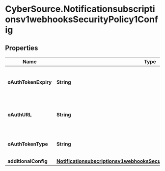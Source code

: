 # CyberSource.Notificationsubscriptionsv1webhooksSecurityPolicy1Config

## Properties
Name | Type | Description | Notes
------------ | ------------- | ------------- | -------------
**oAuthTokenExpiry** | **String** | Token expiration for the oAuth server. | [optional] 
**oAuthURL** | **String** | Client direct endpoint to the oAuth server. | [optional] 
**oAuthTokenType** | **String** | Token type for the oAuth config. | [optional] 
**additionalConfig** | [**Notificationsubscriptionsv1webhooksSecurityPolicy1ConfigAdditionalConfig**](Notificationsubscriptionsv1webhooksSecurityPolicy1ConfigAdditionalConfig.md) |  | [optional] 


